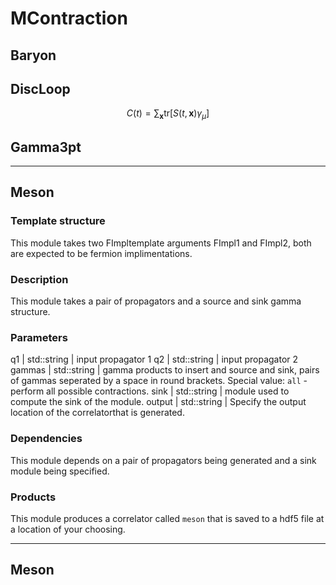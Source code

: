 # MContraction

## Baryon

## DiscLoop

$$C(t)=\sum_{\mathbf{x}}\mathrm{tr}[S(t,\mathbf{x})\gamma_{\mu}]$$

## Gamma3pt

-----------

## Meson

### Template structure

This module takes two FImpltemplate arguments FImpl1 and FImpl2, both are expected to be 
fermion implimentations.
 
### Description

This module takes a pair of propagators and a source and sink gamma structure. 

### Parameters

q1 | std::string | input propagator 1
q2 | std::string | input propagator 2
gammas | std::string | gamma products to insert and source and sink, pairs of gammas seperated by a space in round brackets.
		      Special value: `all` - perform all possible contractions.
sink | std::string | module used to compute the sink of the module.
output | std::string | Specify the output location of the correlatorthat is generated.

### Dependencies

This module depends on a pair of propagators being generated and a sink module being specified.

### Products

This module produces a correlator called `meson` that is saved to a hdf5 file at a location of your
choosing.

-----------


## Meson
